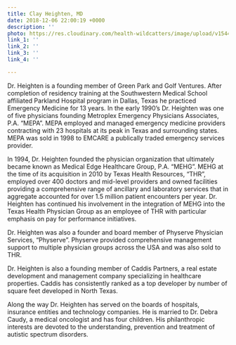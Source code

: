 ```yaml
---
title: Clay Heighten, MD
date: 2018-12-06 22:00:19 +0000
description: ''
photo: https://res.cloudinary.com/health-wildcatters/image/upload/v1544133636/image.png
link_1: ''
link_2: ''
link_3: ''
link_4: ''

---
```

Dr. Heighten is a founding member of Green Park and Golf Ventures. After completion of residency training at the Southwestern Medical School affiliated Parkland Hospital program in Dallas, Texas he practiced Emergency Medicine for 13 years. In the early 1990’s Dr. Heighten was one of five physicians founding Metroplex Emergency Physicians Associates, P.A. “MEPA”. MEPA employed and managed emergency medicine providers contracting with 23 hospitals at its peak in Texas and surrounding states. MEPA was sold in 1998 to EMCARE a publically traded emergency services provider.

In 1994, Dr. Heighten founded the physician organization that ultimately became known as Medical Edge Healthcare Group, P.A. “MEHG”. MEHG at the time of its acquisition in 2010 by Texas Health Resources, “THR”, employed over 400 doctors and mid-level providers and owned facilities providing a comprehensive range of ancillary and laboratory services that in aggregate accounted for over 1.5 million patient encounters per year. Dr. Heighten has continued his involvement in the integration of MEHG into the Texas Health Physician Group as an employee of THR with particular emphasis on pay for performance initiatives.

Dr. Heighten was also a founder and board member of Physerve Physician Services, “Physerve”. Physerve provided comprehensive management support to multiple physician groups across the USA and was also sold to THR.

Dr. Heighten is also a founding member of Caddis Partners, a real estate development and management company specializing in healthcare properties. Caddis has consistently ranked as a top developer by number of square feet developed in North Texas.

Along the way Dr. Heighten has served on the boards of hospitals, insurance entities and technology companies. He is married to Dr. Debra Caudy, a medical oncologist and has four children. His philanthropic interests are devoted to the understanding, prevention and treatment of autistic spectrum disorders.